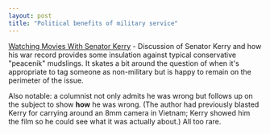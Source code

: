 ```yaml
---
layout: post
title: "Political benefits of military service"
---
```




<a href="http://www.nytimes.com/2002/09/07/opinion/07KELL.html">Watching Movies With Senator Kerry</a> - Discussion of Senator Kerry and how his war record provides some insulation against typical conservative "peacenik" mudslings. It skates a bit around the question of when it's appropriate to tag someone as non-military but is happy to remain on the perimeter of the issue.

<p>Also notable: a columnist not only admits he was wrong but follows up on the subject to show <b>how</b> he was wrong. (The author had previously blasted Kerry for carrying around an 8mm camera in Vietnam; Kerry showed him the film so he could see what it was actually about.) All too rare.</p>


